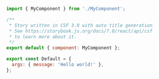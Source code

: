 ```js filename="src/components/MyComponent.stories.js|jsx" renderer="common" language="js" tabTitle="csf3-story"
import { MyComponent } from './MyComponent';

/**
 * Story written in CSF 3.0 with auto title generation
 * See https://storybook.js.org/docs/7.0/react/api/csf
 * to learn more about it.
 */
export default { component: MyComponent };

export const Default = {
  args: { message: 'Hello world!' },
};
```
